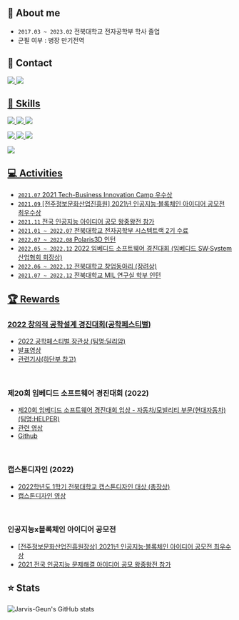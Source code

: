 ## 👏 About me
- `2017.03 ~ 2023.02` 전북대학교 전자공학부 학사 졸업
- 군필 여부 : 병장 만기전역

## 📧 Contact
<a href="https://velog.io/@jarvis_geun" target="_blank"><img src="https://img.shields.io/badge/Velog-20C997?style=round-square&logo=Velog&logoColor=white"/>
<a href="jarvis.geun@gmail.com" target="_blank"><img src="https://img.shields.io/badge/Gmail-FF0000?style=round-square&logo=Gmail&logoColor=FFFFFF"/>

## 💪 Skills
<a href="https://www.python.org/" target="_blank"><img src="https://img.shields.io/badge/Python-3670A0?style=round-square&logo=Python&logoColor=ffdd54"/>
<a href="https://pytorch.org/" target="_blank"><img src="https://img.shields.io/badge/PyTorch-%23EE4C2C.svg?style=round-square&logo=PyTorch&logoColor=white"/>
<a href="https://git-scm.com/" target="_blank"><img src="https://img.shields.io/badge/git-%23F05033.svg?style=round-flat&logo=git&logoColor=white"/>

<a href="https://nvidia.com" target="_blank"><img src="https://img.shields.io/badge/Jetson-%2376B900.svg?style=round-square&logo=nVIDIA&logoColor=white"/>
<a href="https://www.raspberrypi.com/" target="_blank"><img src="https://img.shields.io/badge/-RaspberryPi-C51A4A?style=round-flat&logo=Raspberry-Pi"/>
<a href="https://www.arduino.cc/" target="_blank"><img src="https://img.shields.io/badge/-Arduino-00979D?style=round-flat&logo=Arduino&logoColor=white"/>

<a href="https://slack.com" target="_blank"><img src="https://img.shields.io/badge/Slack-4A154B?style=round-square&logo=slack&logoColor=white"/>

## 💻 Activities
- `2021.07` 2021 Tech-Business Innovation Camp 우수상
- `2021.09` [전주정보문화산업진흥원] 2021년 인공지능·블록체인 아이디어 공모전 최우수상
- `2021.11` 전국 인공지능 아이디어 공모 왕중왕전 참가
- `2021.01 ~ 2022.07` 전북대학교 전자공학부 시스템트랙 2기 수료
- `2022.07 ~ 2022.08` Polaris3D 인턴
- `2022.05 ~ 2022.12` 2022 임베디드 소프트웨어 경진대회 (임베디드 SW·System 산업협회 회장상)
- `2022.06 ~ 2022.12` 전북대학교 창업동아리 (장려상)
- `2021.07 ~ 2022.12` 전북대학교 MIL 연구실 학부 인턴
  
## 🏆 Rewards
  
### 2022 창의적 공학설계 경진대회(공학페스티벌)
- [2022 공학페스티벌 장관상 (팀명:딜리암)](https://youtu.be/HX6cJ80gbS0?t=3981)
- [발표영상]([https://youtu.be/bms0SGXimY4](https://youtu.be/bms0SGXimY4))
- [관련기사(하단부 참고)](https://www.donga.com/news/article/all/20221120/116589177/1)
  
<br>
  
### 제20회 임베디드 소프트웨어 경진대회 (2022)
- [제20회 임베디드 소프트웨어 경진대회 입상 - 자동차/모빌리티 부문(현대자동차) (팀명:HELPER)](https://www.eswcontest.or.kr/community/notice.php?ptype=view&idx=4381&category=)
- [관련 영상](https://youtu.be/nHCmidi_75A)
- [Github](https://github.com/Jarvis-Geun/2022ESWContest_mobility_6067)
  
<br>
  
### 캡스톤디자인 (2022)
- [2022학년도 1학기 전북대학교 캡스톤디자인 대상 (총장상)](https://linc.jbnu.ac.kr/history/index.php?cp_code=22051011083317&club_code=22053114160294)
- [캡스톤디자인 영상](https://www.youtube.com/watch?v=UsSah7qaUHU&ab_channel=Jarvis-Geun)
  
<br>
  
### 인공지능x블록체인 아이디어 공모전
- [[전주정보문화산업진흥원장상] 2021년 인공지능·블록체인 아이디어 공모전 최우수상](http://www.jica.or.kr/2016/inner.php?sMenu=A9000&pno=2&mode=view&no=71)
- [2021 전국 인공지능 문제해결 아이디어 공모 왕중왕전 참가](https://youtu.be/Th-MLKYG0fc?t=102)
  
## ⭐️ Stats
![Jarvis-Geun's GitHub stats](https://github-readme-stats.vercel.app/api?username=jarvis-geun&show_icons=true&theme=radical)
